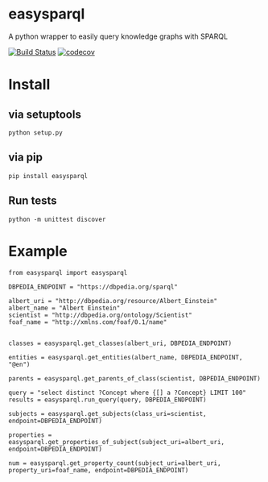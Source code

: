 # easysparql
A python wrapper to easily query knowledge graphs with SPARQL

[![Build Status](https://ahmad88me.semaphoreci.com/badges/easysparql.svg)](https://ahmad88me.semaphoreci.com/projects/easysparql)
[![codecov](https://codecov.io/gh/oeg-upm/easysparql/branch/master/graph/badge.svg)](https://codecov.io/gh/oeg-upm/easysparql)


# Install

## via setuptools
```python setup.py ```

## via pip
```pip install easysparql```

## Run tests
```python -m unittest discover```

# Example
```
from easysparql import easysparql

DBPEDIA_ENDPOINT = "https://dbpedia.org/sparql"

albert_uri = "http://dbpedia.org/resource/Albert_Einstein"
albert_name = "Albert Einstein"
scientist = "http://dbpedia.org/ontology/Scientist"
foaf_name = "http://xmlns.com/foaf/0.1/name"


classes = easysparql.get_classes(albert_uri, DBPEDIA_ENDPOINT)

entities = easysparql.get_entities(albert_name, DBPEDIA_ENDPOINT, "@en")

parents = easysparql.get_parents_of_class(scientist, DBPEDIA_ENDPOINT)

query = "select distinct ?Concept where {[] a ?Concept} LIMIT 100"
results = easysparql.run_query(query, DBPEDIA_ENDPOINT)

subjects = easysparql.get_subjects(class_uri=scientist, endpoint=DBPEDIA_ENDPOINT)

properties = easysparql.get_properties_of_subject(subject_uri=albert_uri, endpoint=DBPEDIA_ENDPOINT)

num = easysparql.get_property_count(subject_uri=albert_uri, property_uri=foaf_name, endpoint=DBPEDIA_ENDPOINT)

```

